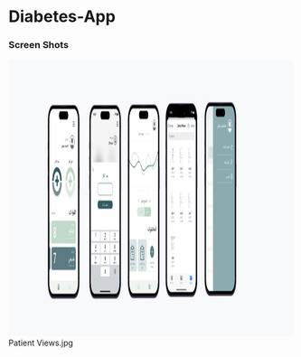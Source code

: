 # Diabetes-App
### Screen Shots
<img src="Patient Views.jpg" width="600" height="490">
Patient Views.jpg
